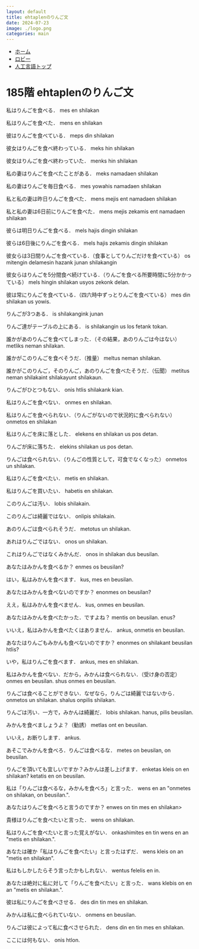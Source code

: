 ```yaml
---
layout: default
title: ehtaplenのりんご文
date: 2024-07-23
image: ./logo.png
categories: main
---
```

- [ホーム](./index)
- [ロビー](144)
- [人工言語トップ](128)
# 185階 ehtaplenのりんご文
私はりんごを食べる．
mes en shilakan

私はりんごを食べた．
mens en shilakan

彼はりんごを食べている．
meps din shilakan

彼女はりんごを食べ終わっている．
meks hin shilakan

彼女はりんごを食べ終わっていた．
menks hin shilakan

私の妻はりんごを食べたことがある．
meks namadaen shilakan

私の妻はりんごを毎日食べる．
mes yowahis namadaen shilakan

私と私の妻は昨日りんごを食べた．
mens mejis ent namadaen shilakan

私と私の妻は6日前にりんごを食べた．
mens mejis zekamis ent namadaen shilakan

彼らは明日りんごを食べる．
mels hajis dingin shilakan

彼らは6日後にりんごを食べる．
mels hajis zekamis dingin shilakan

彼女らは3日間りんごを食べている．（食事としてりんごだけを食べている）
os mitengin delamesin hazank junan shilakangin

彼女らはりんごを5分間食べ続けている．（りんごを食べる所要時間に5分かかっている）
mels hingin shilakan usyos zekonk delan.

彼は常にりんごを食べている．（四六時中ずっとりんごを食べている）
mes din shilakan us yowis.

りんごが3つある．
is shilakangink junan

りんご達がテーブルの上にある．
is shilakangin us los fetank tokan.

誰かがあのりんごを食べてしまった．（その結果，あのりんごは今はない）
metliks neman shilakan.

誰かがこのりんごを食べそうだ．（推量）
meltus neman shilakan.

誰かがこのりんご，そのりんご，あのりんごを食べたそうだ．（伝聞）
metitus neman shilakaint shilakayunt shilakaun.

りんごがひとつもない．
onis htlis shilakank kian.

私はりんごを食べない．
onmes en shilakan.

私はりんごを食べられない．（りんごがないので状況的に食べられない）
onmetos en shilakan

私はりんごを床に落とした．
elekens en shilakan us pos detan.

りんごが床に落ちた．
elekins shilakan us pos detan.

りんごは食べられない．（りんごの性質として，可食でなくなった）
onmetos un shilakan.

私はりんごを食べたい．
metis en shilakan.

私はりんごを買いたい．
habetis en shilakan.

このりんごは汚い．
lobis shilakain.

このりんごは綺麗ではない．
onlipis shilakain.

あのりんごは食べられそうだ．
metotus un shilakan.

あれはりんごではない．
onos un shilakan.

これはりんごではなくみかんだ．
onos in shilakan dus beusilan.

あなたはみかんを食べるか？
enmes os beusilan?

はい，私はみかんを食べます．
kus, mes en beusilan.

あなたはみかんを食べないのですか？
enonmes on beusilan?

ええ，私はみかんを食べません．
kus, onmes en beusilan.

あなたはみかんを食べたかった．ですよね？
mentis on beusilan. enus?

いいえ，私はみかんを食べたくはありません．
ankus, onmetis en beusilan.

あなたはりんごもみかんも食べないのですか？
enonmes on shilakant beusilan htlis?

いや，私はりんごを食べます．
ankus, mes en shilakan.

私はみかんを食べない．だから，みかんは食べられない．（受け身の否定）
onmes en beusilan. shus onmes en beusilan.

りんごは食べることができない．なぜなら，りんごは綺麗ではないから．
onmetos un shilakan. shalus onpilis shilakan.

りんごは汚い．一方で，みかんは綺麗だ．
lobis shilakan. hanus, pilis beusilan.

みかんを食べましょうよ？（勧誘）
metlas ont en beusilan.

いいえ，お断りします．
ankus.

あそこでみかんを食べろ．りんごは食べるな．
metes on beusilan, on beusilan.

りんごを頂いても宜しいですか？みかんは差し上げます．
enketas kleis on en shilakan? ketatis en on beusilan.

私は「りんごは食べるな，みかんを食べろ」と言った．
wens en an "onmetes on shilakan, on beusilan.".

あなたはりんごを食べろと言うのですか？
enwes on tin mes en shilakan>

貴様はりんごを食べたいと言った．
wens on shilakan.

私はりんごを食べたいと言った覚えがない．
onkashimites en tin wens en an "metis en shilakan.".

あなたは確か「私はりんごを食べたい」と言ったはずだ．
wens kleis on an "metis en shilakan".

私はもしかしたらそう言ったかもしれない．
wentus felelis en in.

あなたは絶対に私に対して「りんごを食べたい」と言った．
wans klebis on en an "metis en shilakan.".

彼は私にりんごを食べさせる．
des din tin mes en shilakan.

みかんは私に食べられていない．
onmens en beusilan.

りんごは彼によって私に食べさせられた．
dens din en tin mes en shilakan.

ここには何もない．
onis htlon.